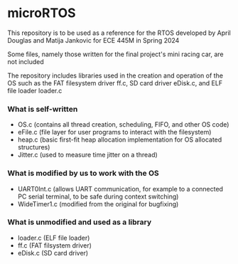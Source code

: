 # microRTOS
This repository is to be used as a reference for the RTOS developed by April Douglas and Matija Jankovic for ECE 445M in Spring 2024

Some files, namely those written for the final project's mini racing car, are not included 

The repository includes libraries used in the creation and operation of the OS such as the FAT filesystem driver ff.c, SD card driver eDisk.c, and ELF file loader loader.c

### What is self-written
- OS.c (contains all thread creation, scheduling, FIFO, and other OS code)
- eFile.c (file layer for user programs to interact with the filesystem)
- heap.c (basic first-fit heap allocation implementation for OS allocated structures)
- Jitter.c (used to measure time jitter on a thread)

### What is modified by us to work with the OS
- UART0Int.c (allows UART communication, for example to a connected PC serial terminal, to be safe during context switching)
- WideTimer1.c (modified from the original for bugfixing)

### What is unmodified and used as a library
- loader.c (ELF file loader)
- ff.c (FAT filsystem driver)
- eDisk.c (SD card driver)
